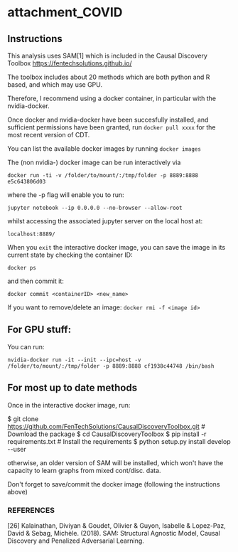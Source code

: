 # attachment_COVID


## Instructions

This analysis uses SAM[1] which is included in the Causal Discovery Toolbox https://fentechsolutions.github.io/

The toolbox includes about 20 methods which are both python and R based, and which may use GPU.

Therefore, I recommend using a docker container, in particular with the nvidia-docker.

Once docker and nvidia-docker have been succesfully installed, and sufficient permissions have been granted, run ```docker pull xxxx``` for the most recent
version of CDT.


You can list the available docker images by running ```docker images```

The (non nvidia-) docker image can be run interactively via

```
docker run -ti -v /folder/to/mount/:/tmp/folder -p 8889:8888 e5c643806d03
```



where the -p flag will enable you to run:

```jupyter notebook --ip 0.0.0.0 --no-browser --allow-root```

whilst accessing the associated jupyter server on the local host at:
```
localhost:8889/ 
```

When you ```exit``` the interactive docker image, you can save the image in its current state by checking the container ID:

```docker ps``` 

and then commit it:

```docker commit <containerID> <new_name>```

If you want to remove/delete an image:
```docker rmi -f <image id> ```


## For GPU stuff:

You can run:
```
nvidia-docker run -it --init --ipc=host -v /folder/to/mount/:/tmp/folder -p 8889:8888 cf1938c44748 /bin/bash
```

## For most up to date methods

Once in the interactive docker image, run:

$ git clone https://github.com/FenTechSolutions/CausalDiscoveryToolbox.git  # Download the package 
$ cd CausalDiscoveryToolbox
$ pip install -r requirements.txt  # Install the requirements
$ python setup.py install develop --user

otherwise, an older version of SAM will be installed, which won't have the capacity to learn graphs from mixed cont/disc. data.

Don't forget to save/commit the docker image (following the instructions above)


### REFERENCES

[26] Kalainathan, Diviyan & Goudet, Olivier & Guyon, Isabelle & Lopez-Paz, David & Sebag, Michèle. (2018). SAM: Structural Agnostic Model, Causal Discovery and Penalized Adversarial Learning.